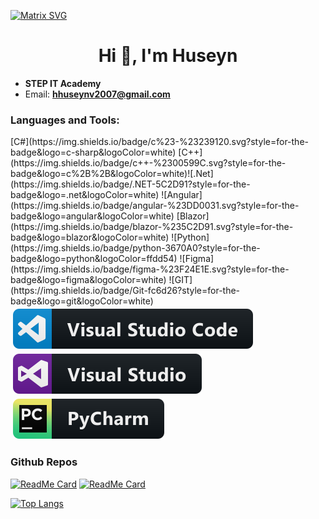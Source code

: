 [![Matrix SVG](https://raw.githubusercontent.com/rodrigograca31/rodrigograca31/master/matrix.svg)](https://www.youtube.com/watch?v=SDkAGkd4NLc)

<h1 align="center">Hi 👋, I'm Huseyn</h1>

-  **STEP IT Academy**
- Email: **hhuseynv2007@gmail.com**
<h3 align="left">Languages and Tools:</h3>
[C#](https://img.shields.io/badge/c%23-%23239120.svg?style=for-the-badge&logo=c-sharp&logoColor=white) [C++](https://img.shields.io/badge/c++-%2300599C.svg?style=for-the-badge&logo=c%2B%2B&logoColor=white)![.Net](https://img.shields.io/badge/.NET-5C2D91?style=for-the-badge&logo=.net&logoColor=white) ![Angular](https://img.shields.io/badge/angular-%23DD0031.svg?style=for-the-badge&logo=angular&logoColor=white) [Blazor](https://img.shields.io/badge/blazor-%235C2D91.svg?style=for-the-badge&logo=blazor&logoColor=white) ![Python](https://img.shields.io/badge/python-3670A0?style=for-the-badge&logo=python&logoColor=ffdd54) ![Figma](https://img.shields.io/badge/figma-%23F24E1E.svg?style=for-the-badge&logo=figma&logoColor=white) ![GIT](https://img.shields.io/badge/Git-fc6d26?style=for-the-badge&logo=git&logoColor=white)
<img src="https://github.com/anishghimire603/anishghimire603/blob/master/Assets/visualstudio_code.svg" alt="vscode" style="vertical-align:top; margin:4px">
 <img src="https://github.com/anishghimire603/anishghimire603/blob/master/Assets/visualstudio.svg" alt="vs" style="vertical-align:top; margin:4px">
 <img src="https://github.com/anishghimire603/anishghimire603/blob/master/Assets/jetbrains_pycharm.svg" alt="pycharm" style="vertical-align:top; margin:4px">

### Github Repos

[![ReadMe Card](https://github-readme-stats.vercel.app/api/pin/?username=HuseynGpt&repo=IOS-Calculator-WinForm&show_owner=true)](https://github.com/HuseynGPT/IOS-Calculator-WinForm.git)
[![ReadMe Card](https://github-readme-stats.vercel.app/api/pin/?username=HuseynGpt&repo=Anket-Task-WinForm&show_owner=true)](https://github.com/HuseynGPT/Anket-Task-WinForm.git)

[![Top Langs](https://github-readme-stats.vercel.app/api/top-langs/?username=HuseynGPT&layout=donut&theme=tokyonight)](https://github.com/husovage/github-readme-stats)

